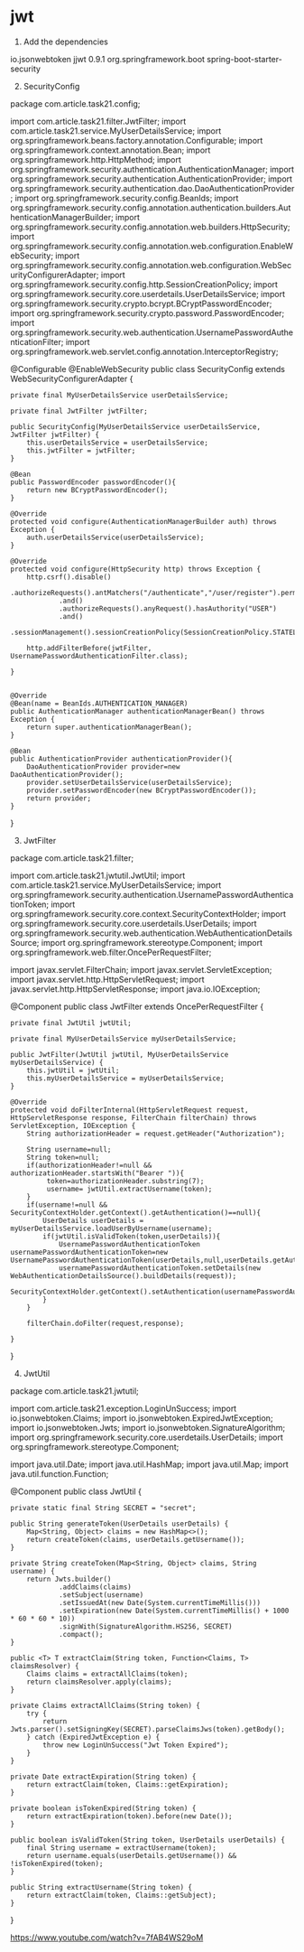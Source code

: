 # jwt

1. Add the dependencies

<dependency>
			<groupId>io.jsonwebtoken</groupId>
			<artifactId>jjwt</artifactId>
			<version>0.9.1</version>
		</dependency>
		<dependency>
			<groupId>org.springframework.boot</groupId>
			<artifactId>spring-boot-starter-security</artifactId>
		</dependency>


2. SecurityConfig

package com.article.task21.config;

import com.article.task21.filter.JwtFilter;
import com.article.task21.service.MyUserDetailsService;
import org.springframework.beans.factory.annotation.Configurable;
import org.springframework.context.annotation.Bean;
import org.springframework.http.HttpMethod;
import org.springframework.security.authentication.AuthenticationManager;
import org.springframework.security.authentication.AuthenticationProvider;
import org.springframework.security.authentication.dao.DaoAuthenticationProvider;
import org.springframework.security.config.BeanIds;
import org.springframework.security.config.annotation.authentication.builders.AuthenticationManagerBuilder;
import org.springframework.security.config.annotation.web.builders.HttpSecurity;
import org.springframework.security.config.annotation.web.configuration.EnableWebSecurity;
import org.springframework.security.config.annotation.web.configuration.WebSecurityConfigurerAdapter;
import org.springframework.security.config.http.SessionCreationPolicy;
import org.springframework.security.core.userdetails.UserDetailsService;
import org.springframework.security.crypto.bcrypt.BCryptPasswordEncoder;
import org.springframework.security.crypto.password.PasswordEncoder;
import org.springframework.security.web.authentication.UsernamePasswordAuthenticationFilter;
import org.springframework.web.servlet.config.annotation.InterceptorRegistry;

@Configurable
@EnableWebSecurity
public class SecurityConfig extends WebSecurityConfigurerAdapter {

    private final MyUserDetailsService userDetailsService;

    private final JwtFilter jwtFilter;

    public SecurityConfig(MyUserDetailsService userDetailsService, JwtFilter jwtFilter) {
        this.userDetailsService = userDetailsService;
        this.jwtFilter = jwtFilter;
    }

    @Bean
    public PasswordEncoder passwordEncoder(){
        return new BCryptPasswordEncoder();
    }

    @Override
    protected void configure(AuthenticationManagerBuilder auth) throws Exception {
        auth.userDetailsService(userDetailsService);
    }

    @Override
    protected void configure(HttpSecurity http) throws Exception {
        http.csrf().disable()
                .authorizeRequests().antMatchers("/authenticate","/user/register").permitAll()
                .and()
                .authorizeRequests().anyRequest().hasAuthority("USER")
                .and()
                .sessionManagement().sessionCreationPolicy(SessionCreationPolicy.STATELESS);

        http.addFilterBefore(jwtFilter, UsernamePasswordAuthenticationFilter.class);

    }


    @Override
    @Bean(name = BeanIds.AUTHENTICATION_MANAGER)
    public AuthenticationManager authenticationManagerBean() throws Exception {
        return super.authenticationManagerBean();
    }

    @Bean
    public AuthenticationProvider authenticationProvider(){
        DaoAuthenticationProvider provider=new DaoAuthenticationProvider();
        provider.setUserDetailsService(userDetailsService);
        provider.setPasswordEncoder(new BCryptPasswordEncoder());
        return provider;
    }
}



3. JwtFilter

package com.article.task21.filter;

import com.article.task21.jwtutil.JwtUtil;
import com.article.task21.service.MyUserDetailsService;
import org.springframework.security.authentication.UsernamePasswordAuthenticationToken;
import org.springframework.security.core.context.SecurityContextHolder;
import org.springframework.security.core.userdetails.UserDetails;
import org.springframework.security.web.authentication.WebAuthenticationDetailsSource;
import org.springframework.stereotype.Component;
import org.springframework.web.filter.OncePerRequestFilter;

import javax.servlet.FilterChain;
import javax.servlet.ServletException;
import javax.servlet.http.HttpServletRequest;
import javax.servlet.http.HttpServletResponse;
import java.io.IOException;

@Component
public class JwtFilter extends OncePerRequestFilter {

    private final JwtUtil jwtUtil;

    private final MyUserDetailsService myUserDetailsService;

    public JwtFilter(JwtUtil jwtUtil, MyUserDetailsService myUserDetailsService) {
        this.jwtUtil = jwtUtil;
        this.myUserDetailsService = myUserDetailsService;
    }

    @Override
    protected void doFilterInternal(HttpServletRequest request, HttpServletResponse response, FilterChain filterChain) throws ServletException, IOException {
        String authorizationHeader = request.getHeader("Authorization");

        String username=null;
        String token=null;
        if(authorizationHeader!=null && authorizationHeader.startsWith("Bearer ")){
             token=authorizationHeader.substring(7);
             username= jwtUtil.extractUsername(token);
        }
        if(username!=null && SecurityContextHolder.getContext().getAuthentication()==null){
            UserDetails userDetails = myUserDetailsService.loadUserByUsername(username);
            if(jwtUtil.isValidToken(token,userDetails)){
                UsernamePasswordAuthenticationToken usernamePasswordAuthenticationToken=new UsernamePasswordAuthenticationToken(userDetails,null,userDetails.getAuthorities());
                usernamePasswordAuthenticationToken.setDetails(new WebAuthenticationDetailsSource().buildDetails(request));
                SecurityContextHolder.getContext().setAuthentication(usernamePasswordAuthenticationToken);
            }
        }

        filterChain.doFilter(request,response);

    }
}



4. JwtUtil

package com.article.task21.jwtutil;

import com.article.task21.exception.LoginUnSuccess;
import io.jsonwebtoken.Claims;
import io.jsonwebtoken.ExpiredJwtException;
import io.jsonwebtoken.Jwts;
import io.jsonwebtoken.SignatureAlgorithm;
import org.springframework.security.core.userdetails.UserDetails;
import org.springframework.stereotype.Component;

import java.util.Date;
import java.util.HashMap;
import java.util.Map;
import java.util.function.Function;

@Component
public class JwtUtil {

    private static final String SECRET = "secret";

    public String generateToken(UserDetails userDetails) {
        Map<String, Object> claims = new HashMap<>();
        return createToken(claims, userDetails.getUsername());
    }

    private String createToken(Map<String, Object> claims, String username) {
        return Jwts.builder()
                .addClaims(claims)
                .setSubject(username)
                .setIssuedAt(new Date(System.currentTimeMillis()))
                .setExpiration(new Date(System.currentTimeMillis() + 1000 * 60 * 60 * 10))
                .signWith(SignatureAlgorithm.HS256, SECRET)
                .compact();
    }

    public <T> T extractClaim(String token, Function<Claims, T> claimsResolver) {
        Claims claims = extractAllClaims(token);
        return claimsResolver.apply(claims);
    }

    private Claims extractAllClaims(String token) {
        try {
            return Jwts.parser().setSigningKey(SECRET).parseClaimsJws(token).getBody();
        } catch (ExpiredJwtException e) {
            throw new LoginUnSuccess("Jwt Token Expired");
        }
    }

    private Date extractExpiration(String token) {
        return extractClaim(token, Claims::getExpiration);
    }

    private boolean isTokenExpired(String token) {
        return extractExpiration(token).before(new Date());
    }

    public boolean isValidToken(String token, UserDetails userDetails) {
        final String username = extractUsername(token);
        return username.equals(userDetails.getUsername()) && !isTokenExpired(token);
    }

    public String extractUsername(String token) {
        return extractClaim(token, Claims::getSubject);
    }

}



https://www.youtube.com/watch?v=7fAB4WS29oM
